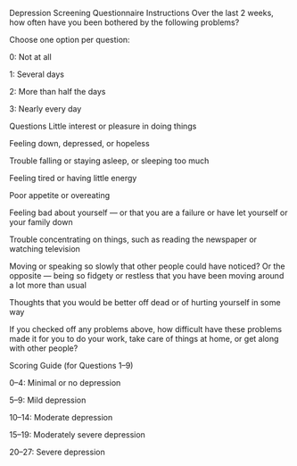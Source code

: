 Depression Screening Questionnaire
Instructions
Over the last 2 weeks, how often have you been bothered by the following problems?

Choose one option per question:

0: Not at all

1: Several days

2: More than half the days

3: Nearly every day

Questions
Little interest or pleasure in doing things

Feeling down, depressed, or hopeless

Trouble falling or staying asleep, or sleeping too much

Feeling tired or having little energy

Poor appetite or overeating

Feeling bad about yourself — or that you are a failure or have let yourself or your family down

Trouble concentrating on things, such as reading the newspaper or watching television

Moving or speaking so slowly that other people could have noticed? Or the opposite — being so fidgety or restless that you have been moving around a lot more than usual

Thoughts that you would be better off dead or of hurting yourself in some way

If you checked off any problems above, how difficult have these problems made it for you to do your work, take care of things at home, or get along with other people?

Scoring Guide
(for Questions 1–9)

0–4: Minimal or no depression

5–9: Mild depression

10–14: Moderate depression

15–19: Moderately severe depression

20–27: Severe depression